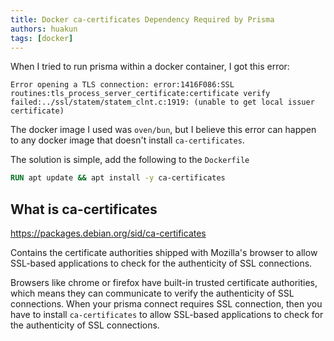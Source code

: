 ```yaml
---
title: Docker ca-certificates Dependency Required by Prisma
authors: huakun
tags: [docker]
---
```


When I tried to run prisma within a docker container, I got this error:

```
Error opening a TLS connection: error:1416F086:SSL routines:tls_process_server_certificate:certificate verify failed:../ssl/statem/statem_clnt.c:1919: (unable to get local issuer certificate)
```

The docker image I used was `oven/bun`, but I believe this error can happen to any docker image that doesn't install `ca-certificates`. 

The solution is simple, add the following to the `Dockerfile`

```Dockerfile
RUN apt update && apt install -y ca-certificates
```

## What is ca-certificates

https://packages.debian.org/sid/ca-certificates

Contains the certificate authorities shipped with Mozilla's browser to allow SSL-based applications to check for the authenticity of SSL connections.

Browsers like chrome or firefox have built-in trusted certificate authorities, which means they can communicate to verify the authenticity of SSL connections. When your prisma connect requires SSL connection, then you have to install `ca-certificates` to allow SSL-based applications to check for the authenticity of SSL connections.


